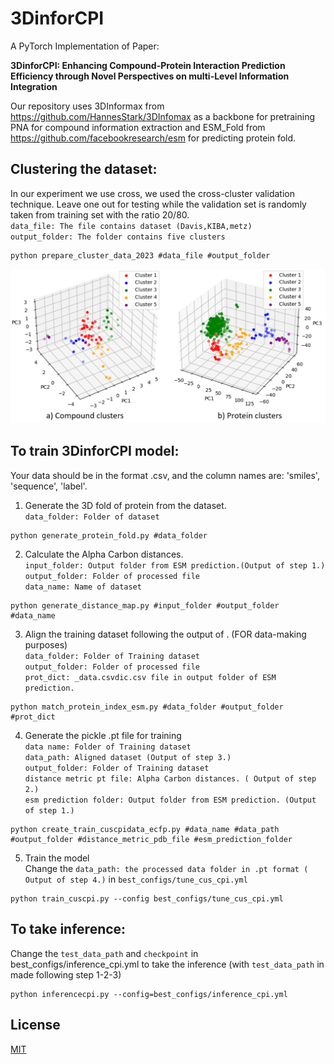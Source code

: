 # 3DinforCPI

A PyTorch Implementation of Paper:

**3DinforCPI: Enhancing Compound-Protein Interaction Prediction Efficiency through Novel Perspectives on multi-Level Information Integration**

Our repository uses 3DInformax from https://github.com/HannesStark/3DInfomax as a backbone for pretraining PNA for compound information extraction and ESM_Fold from https://github.com/facebookresearch/esm for predicting protein fold.

## **Clustering the dataset:**
In our experiment we use cross, we used the cross-cluster validation technique. Leave one out for testing while the validation set is randomly taken from training set with the ratio 20/80.<br />
  `data_file: The file contains dataset (Davis,KIBA,metz)`<br />
  `output_folder: The folder contains five clusters`<br />
  ~~~
  python prepare_cluster_data_2023 #data_file #output_folder
  ~~~
<img src="images/PCA_clustering.png" alt="Image" width="600" >



## **To train 3DinforCPI model:**

Your data should be in the format .csv, and the column names are: 'smiles', 'sequence', 'label'.
1. Generate the 3D fold of protein from the dataset.<br />
`data_folder: Folder of dataset`<br />
  ~~~
  python generate_protein_fold.py #data_folder
  ~~~
2. Calculate the Alpha Carbon distances.<br />
`input_folder: Output folder from ESM prediction.(Output of step 1.)`<br />
`output_folder: Folder of processed file`<br />
`data_name: Name of dataset`<br />
  ~~~
  python generate_distance_map.py #input_folder #output_folder #data_name
  ~~~

  3. Align the training dataset following the output of . (FOR data-making purposes)<br />
`data_folder: Folder of Training dataset` <br />
`output_folder: Folder of processed file` <br />
`prot_dict: _data.csvdic.csv file in output folder of ESM prediction.`<br />
  ~~~
  python match_protein_index_esm.py #data_folder #output_folder #prot_dict
  ~~~

4. Generate the pickle .pt file for training <br />
`data name: Folder of Training dataset` <br />
`data_path: Aligned dataset (Output of step 3.)` <br />
`output_folder: Folder of Training dataset` <br />
`distance metric pt file: Alpha Carbon distances. ( Output of step 2.)` <br />
`esm prediction folder: Output folder from ESM prediction. (Output of step 1.)` <br />

  ~~~
  python create_train_cuscpidata_ecfp.py #data_name #data_path #output_folder #distance_metric_pdb_file #esm_prediction_folder 
  ~~~
5. Train the model <br />
 Change the `data_path: the processed data folder in .pt format ( Output of step 4.)` in `best_configs/tune_cus_cpi.yml`  <br />
  ~~~
  python train_cuscpi.py --config best_configs/tune_cus_cpi.yml
  ~~~

## **To take inference:**
  Change the `test_data_path` and `checkpoint` in best_configs/inference_cpi.yml to take the inference (with `test_data_path` in made following step 1-2-3) <br />
  ~~~
  python inferencecpi.py --config=best_configs/inference_cpi.yml
  ~~~


## License
[MIT](https://choosealicense.com/licenses/mit/)
